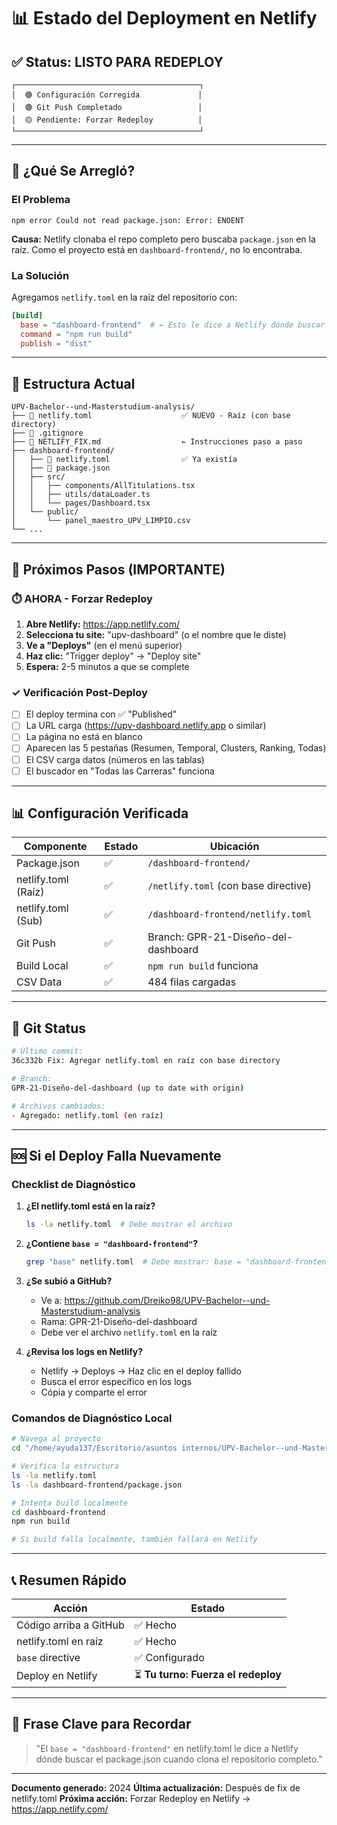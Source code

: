 # 📊 Estado del Deployment en Netlify

## ✅ Status: LISTO PARA REDEPLOY

```
┌─────────────────────────────────────────┐
│  🟢 Configuración Corregida             │
│  🟢 Git Push Completado                 │
│  🟡 Pendiente: Forzar Redeploy          │
└─────────────────────────────────────────┘
```

---

## 🔧 ¿Qué Se Arregló?

### El Problema
```
npm error Could not read package.json: Error: ENOENT
```

**Causa:** Netlify clonaba el repo completo pero buscaba `package.json` en la raíz. Como el proyecto está en `dashboard-frontend/`, no lo encontraba.

### La Solución
Agregamos `netlify.toml` en la raíz del repositorio con:
```toml
[build]
  base = "dashboard-frontend"  # ← Esto le dice a Netlify dónde buscar
  command = "npm run build"
  publish = "dist"
```

---

## 📁 Estructura Actual

```
UPV-Bachelor--und-Masterstudium-analysis/
├── 📄 netlify.toml                    ✅ NUEVO - Raíz (con base directory)
├── 📄 .gitignore
├── 📄 NETLIFY_FIX.md                  ← Instrucciones paso a paso
├── dashboard-frontend/
│   ├── 📄 netlify.toml                ✅ Ya existía
│   ├── 📄 package.json
│   ├── src/
│   │   ├── components/AllTitulations.tsx
│   │   ├── utils/dataLoader.ts
│   │   └── pages/Dashboard.tsx
│   └── public/
│       └── panel_maestro_UPV_LIMPIO.csv
└── ...
```

---

## 🚀 Próximos Pasos (IMPORTANTE)

### ⏱️ AHORA - Forzar Redeploy

1. **Abre Netlify:** https://app.netlify.com/
2. **Selecciona tu site:** "upv-dashboard" (o el nombre que le diste)
3. **Ve a "Deploys"** (en el menú superior)
4. **Haz clic:** "Trigger deploy" → "Deploy site"
5. **Espera:** 2-5 minutos a que se complete

### ✓ Verificación Post-Deploy

- [ ] El deploy termina con ✅ "Published"
- [ ] La URL carga (https://upv-dashboard.netlify.app o similar)
- [ ] La página no está en blanco
- [ ] Aparecen las 5 pestañas (Resumen, Temporal, Clusters, Ranking, Todas)
- [ ] El CSV carga datos (números en las tablas)
- [ ] El buscador en "Todas las Carreras" funciona

---

## 📊 Configuración Verificada

| Componente | Estado | Ubicación |
|-----------|--------|-----------|
| Package.json | ✅ | `/dashboard-frontend/` |
| netlify.toml (Raíz) | ✅ | `/netlify.toml` (con base directive) |
| netlify.toml (Sub) | ✅ | `/dashboard-frontend/netlify.toml` |
| Git Push | ✅ | Branch: GPR-21-Diseño-del-dashboard |
| Build Local | ✅ | `npm run build` funciona |
| CSV Data | ✅ | 484 filas cargadas |

---

## 🔗 Git Status

```bash
# Último commit:
36c332b Fix: Agregar netlify.toml en raíz con base directory

# Branch:
GPR-21-Diseño-del-dashboard (up to date with origin)

# Archivos cambiados:
- Agregado: netlify.toml (en raíz)
```

---

## 🆘 Si el Deploy Falla Nuevamente

### Checklist de Diagnóstico

1. **¿El netlify.toml está en la raíz?**
   ```bash
   ls -la netlify.toml  # Debe mostrar el archivo
   ```

2. **¿Contiene `base = "dashboard-frontend"`?**
   ```bash
   grep "base" netlify.toml  # Debe mostrar: base = "dashboard-frontend"
   ```

3. **¿Se subió a GitHub?**
   - Ve a: https://github.com/Dreiko98/UPV-Bachelor--und-Masterstudium-analysis
   - Rama: GPR-21-Diseño-del-dashboard
   - Debe ver el archivo `netlify.toml` en la raíz

4. **¿Revisa los logs en Netlify?**
   - Netlify → Deploys → Haz clic en el deploy fallido
   - Busca el error específico en los logs
   - Cópia y comparte el error

### Comandos de Diagnóstico Local

```bash
# Navega al proyecto
cd "/home/ayuda137/Escritorio/asuntos internos/UPV-Bachelor--und-Masterstudium-analysis"

# Verifica la estructura
ls -la netlify.toml
ls -la dashboard-frontend/package.json

# Intenta build localmente
cd dashboard-frontend
npm run build

# Si build falla localmente, también fallará en Netlify
```

---

## 📞 Resumen Rápido

| Acción | Estado |
|--------|--------|
| Código arriba a GitHub | ✅ Hecho |
| netlify.toml en raíz | ✅ Hecho |
| `base` directive | ✅ Configurado |
| Deploy en Netlify | ⏳ **Tu turno: Fuerza el redeploy** |

---

## 🎯 Frase Clave para Recordar

> "El `base = "dashboard-frontend"` en netlify.toml le dice a Netlify dónde buscar el package.json cuando clona el repositorio completo."

---

**Documento generado:** 2024
**Última actualización:** Después de fix de netlify.toml
**Próxima acción:** Forzar Redeploy en Netlify → https://app.netlify.com/
